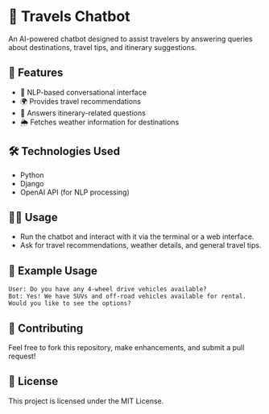 # 🤖 Travels Chatbot

An AI-powered chatbot designed to assist travelers by answering queries about destinations, travel tips, and itinerary suggestions.

## 🚀 Features
- 💬 NLP-based conversational interface
- 🌍 Provides travel recommendations
- 📅 Answers itinerary-related questions
- 🌦️ Fetches weather information for destinations

## 🛠️ Technologies Used
- Python
- Django
- OpenAI API (for NLP processing)

## 🧑‍💻 Usage
- Run the chatbot and interact with it via the terminal or a web interface.
- Ask for travel recommendations, weather details, and general travel tips.

## 📖 Example Usage
```
User: Do you have any 4-wheel drive vehicles available?
Bot: Yes! We have SUVs and off-road vehicles available for rental. Would you like to see the options?
```

## 🤝 Contributing
Feel free to fork this repository, make enhancements, and submit a pull request!

## 📜 License
This project is licensed under the MIT License.

